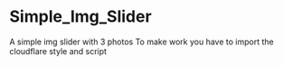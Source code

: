 # Simple_Img_Slider
 A simple img slider with 3 photos
To make work you have to import the cloudflare style and script
